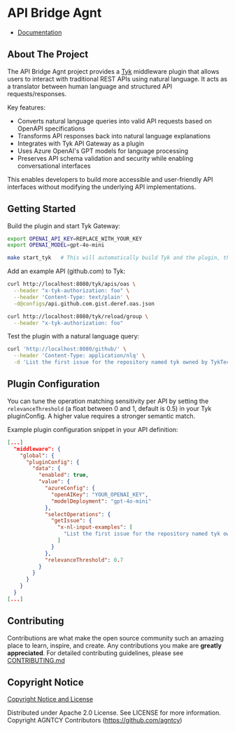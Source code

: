 # API Bridge Agnt

- [Documentation](https://docs.agntcy.org/syntactic/api_bridge_agent/)

## About The Project

The API Bridge Agnt project provides a [Tyk](https://tyk.io/) middleware plugin
that allows users to interact with traditional REST APIs using natural language.
It acts as a translator between human language and structured API
requests/responses.

Key features:
- Converts natural language queries into valid API requests based on OpenAPI specifications
- Transforms API responses back into natural language explanations
- Integrates with Tyk API Gateway as a plugin
- Uses Azure OpenAI's GPT models for language processing
- Preserves API schema validation and security while enabling conversational interfaces

This enables developers to build more accessible and user-friendly API interfaces without modifying
the underlying API implementations.


## Getting Started

Build the plugin and start Tyk Gateway:
```bash
export OPENAI_API_KEY=REPLACE_WITH_YOUR_KEY
export OPENAI_MODEL=gpt-4o-mini

make start_tyk   # This will automatically build Tyk and the plugin, then install the plugin and start Tyk gateway
```

Add an example API (github.com) to Tyk:
```bash
curl http://localhost:8080/tyk/apis/oas \
  --header "x-tyk-authorization: foo" \
  --header 'Content-Type: text/plain' \
  -d@configs/api.github.com.gist.deref.oas.json

curl http://localhost:8080/tyk/reload/group \
  --header "x-tyk-authorization: foo"
```

Test the plugin with a natural language query:
```bash
curl 'http://localhost:8080/github/' \
  --header 'Content-Type: application/nlq' \
  -d 'List the first issue for the repository named tyk owned by TykTechnologies with the label bug'
```

## Plugin Configuration

You can tune the operation matching sensitivity per API by setting the `relevanceThreshold` (a float between 0 and 1, default is 0.5) in your Tyk pluginConfig. A higher value requires a stronger semantic match.

Example plugin configuration snippet in your API definition:
```json
[...]
  "middleware": {
    "global": {
      "pluginConfig": {
        "data": {
          "enabled": true,
          "value": {
            "azureConfig": {
              "openAIKey": "YOUR_OPENAI_KEY",
              "modelDeployment": "gpt-4o-mini"
            },
            "selectOperations": {
              "getIssue": {
                "x-nl-input-examples": [
                  "List the first issue for the repository named tyk owned by TykTechnologies with the label bug"
                ]
              }
            },
            "relevanceThreshold": 0.7
          }
        }
      }
    }
  }
[...]
```

## Contributing

Contributions are what make the open source community such an amazing place to
learn, inspire, and create. Any contributions you make are **greatly
appreciated**. For detailed contributing guidelines, please see
[CONTRIBUTING.md](CONTRIBUTING.md)

## Copyright Notice

[Copyright Notice and License](./LICENSE)

Distributed under Apache 2.0 License. See LICENSE for more information.
Copyright AGNTCY Contributors (https://github.com/agntcy)
